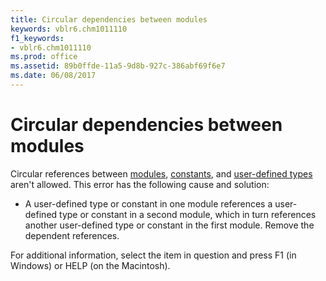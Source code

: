 ```yaml
---
title: Circular dependencies between modules
keywords: vblr6.chm1011110
f1_keywords:
- vblr6.chm1011110
ms.prod: office
ms.assetid: 89b0ffde-11a5-9d8b-927c-386abf69f6e7
ms.date: 06/08/2017
---
```



# Circular dependencies between modules

Circular references between [modules](vbe-glossary.md), [constants](vbe-glossary.md), and [user-defined types](vbe-glossary.md) aren't allowed. This error has the following cause and solution:



- A user-defined type or constant in one module references a user-defined type or constant in a second module, which in turn references another user-defined type or constant in the first module. Remove the dependent references.
    

For additional information, select the item in question and press F1 (in Windows) or HELP (on the Macintosh).

